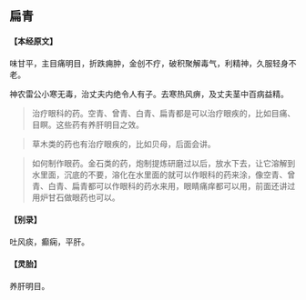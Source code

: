 ## 扁青

#### 【本经原文】
味甘平，主目痛明目，折跌痈肿，金创不疗，破积聚解毒气，利精神，久服轻身不老。

神农雷公小寒无毒，治丈夫内绝令人有子。去寒热风痹，及丈夫茎中百病益精。

> 治疗眼科的药。空青、曾青、白青、扁青都是可以治疗眼疾的，比如目痛、目瞑。这些药有养肝明目之效。

> 草木类的药也有治疗眼疾的，比如贝母，后面会讲。

> 如何制作眼药。金石类的药，炮制提炼研磨过以后，放水下去，让它溶解到水里面，沉底的不要，溶化在水里面的就可以作眼科的药来涂，像空青、曾青、白青、扁青都可以作眼科的药水来用，眼睛痛痒都可以用，前面还讲过用炉甘石做眼药也可以。

#### 【别录】
吐风痰，癫痫，平肝。
#### 【灵胎】
养肝明目。